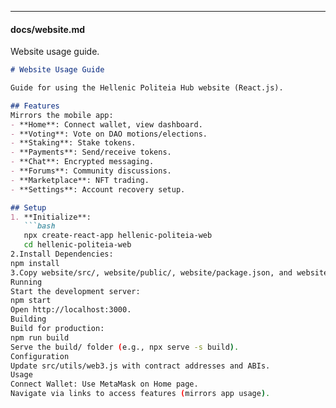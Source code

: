 
---

#### **docs/website.md**
Website usage guide.

```markdown
# Website Usage Guide

Guide for using the Hellenic Politeia Hub website (React.js).

## Features
Mirrors the mobile app:
- **Home**: Connect wallet, view dashboard.
- **Voting**: Vote on DAO motions/elections.
- **Staking**: Stake tokens.
- **Payments**: Send/receive tokens.
- **Chat**: Encrypted messaging.
- **Forums**: Community discussions.
- **Marketplace**: NFT trading.
- **Settings**: Account recovery setup.

## Setup
1. **Initialize**:
   ```bash
   npx create-react-app hellenic-politeia-web
   cd hellenic-politeia-web
2.Install Dependencies:
npm install
3.Copy website/src/, website/public/, website/package.json, and website/README.md into the project.
Running
Start the development server:
npm start
Open http://localhost:3000.
Building
Build for production:
npm run build
Serve the build/ folder (e.g., npx serve -s build).
Configuration
Update src/utils/web3.js with contract addresses and ABIs.
Usage
Connect Wallet: Use MetaMask on Home page.
Navigate via links to access features (mirrors app usage).
